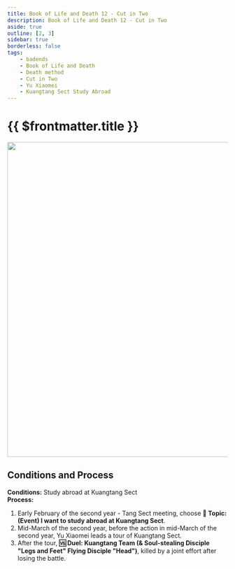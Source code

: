 ```yaml
---
title: Book of Life and Death 12 - Cut in Two
description: Book of Life and Death 12 - Cut in Two
aside: true
outline: [2, 3]
sidebar: true
borderless: false
tags:
    - badends
    - Book of Life and Death
    - Death method
    - Cut in Two
    - Yu Xiaomei
    - Kuangtang Sect Study Abroad
---
```


# {{ $frontmatter.title }}

<img width="720" src="/images/badends/badend12.webp">

## Conditions and Process

<b>Conditions:</b> Study abroad at Kuangtang Sect<br>
<b>Process:</b><br>

1. Early February of the second year - Tang Sect meeting, choose **📜 Topic: (Event) I want to study abroad at Kuangtang Sect**.
2. Mid-March of the second year, before the action in mid-March of the second year, <Girl3Icon>Yu Xiaomei</Girl3Icon> leads a tour of Kuangtang Sect.
3. After the tour, **🆚 Duel: Kuangtang Team (& Soul-stealing Disciple "Legs and Feet" Flying Disciple "Head")**, killed by a joint effort after losing the battle.
